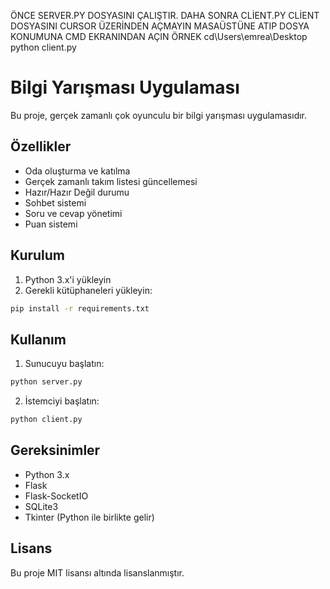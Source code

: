 
ÖNCE SERVER.PY DOSYASINI ÇALIŞTIR. DAHA SONRA CLİENT.PY CLİENT DOSYASINI CURSOR ÜZERİNDEN AÇMAYIN MASAÜSTÜNE ATIP DOSYA KONUMUNA CMD EKRANINDAN AÇIN ÖRNEK 
cd\Users\emrea\Desktop
python client.py 




























# Bilgi Yarışması Uygulaması

Bu proje, gerçek zamanlı çok oyunculu bir bilgi yarışması uygulamasıdır.

## Özellikler

- Oda oluşturma ve katılma
- Gerçek zamanlı takım listesi güncellemesi
- Hazır/Hazır Değil durumu
- Sohbet sistemi
- Soru ve cevap yönetimi
- Puan sistemi

## Kurulum

1. Python 3.x'i yükleyin
2. Gerekli kütüphaneleri yükleyin:
```bash
pip install -r requirements.txt
```

## Kullanım

1. Sunucuyu başlatın:
```bash
python server.py
```

2. İstemciyi başlatın:
```bash
python client.py
```

## Gereksinimler

- Python 3.x
- Flask
- Flask-SocketIO
- SQLite3
- Tkinter (Python ile birlikte gelir)

## Lisans

Bu proje MIT lisansı altında lisanslanmıştır. 
